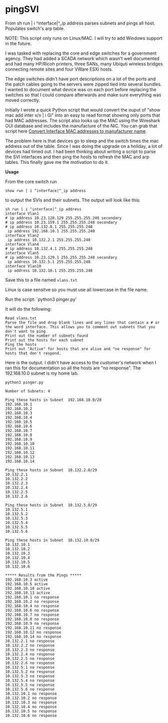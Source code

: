 # pingSVI
From sh run | i ^interface|^_ip address parses subnets and pings all host. Populates switch's arp table.

NOTE: This script only runs on Linux/MAC. I will try to add Windows support in the future.

I was tasked with replacing the core and edge switches for a government agency. They had added a SCADA network which wasn't well documented and had many HP/Ricoh printers, three SANs, many Ubiquti wireless bridges connecting remote sites and four VWare ESXi hosts. 

The edge switches didn't have port descriptions on a lot of the ports and the patch cables going to the servers were zipped tied into several bundles. I wanted to document what device was on each port before replacing the switches so that I could compare afterwards and make sure everything was moved correctly.

Initially I wrote a quick Python script that would convert the ouput of "show mac add inter x/x | i Gi" into an easy to read format showing only ports that had MAC addresses. The script also looks up the MAC using the Wireshark OUI database and includes the manufacture of the NIC. You can grab that script here [Convert Interface MAC addresses to manufacturer name](https://github.com/rikosintie/MAC2Manuf). 

The problem here is that devices go to sleep and the switch times the mac address out of the table. Since I was doing the upgrade on a holiday, a lot of devices had timed out.  I had been thinking about writing a script to parse the SVI interfaces and then ping the hosts to refresh the MAC and arp tables. This finally gave me the motivation to do it. 

**Usage**

From the core switch run 

`show run | i ^interface|^_ip address` 

to output the SVIs and their subnets. The output will look like this:
```
sh run | i ^interface|^_ip address
interface Vlan1
# ip address 10.23.128.129 255.255.255.248 secondary
# ip address 10.23.159.1 255.255.255.248 secondary
# ip address 10.132.0.1 255.255.255.248
 ip address 192.168.10.1 255.255.255.240
interface Vlan2
 ip address 10.132.2.1 255.255.255.248
interface Vlan4
# ip address 10.132.4.1 255.255.255.248
interface Vlan5
# ip address 10.23.129.1 255.255.255.248 secondary
 ip address 10.132.5.1 255.255.255.248
interface Vlan10
 ip address 10.132.10.1 255.255.255.248
 ```
Save this to a file named `vlans.txt` 

Linux is case sensitve so you must use all lowercase in the file name.
 
Run the script:
 `python3 pinger.py' 
 
It will do the following:
 ```
Read vlans.txt
Parse the file and drop blank lines and any lines that contain a # or the word interface. This allows you to comment out subnets that you don't want to ping
Print out the number of subnets found
Print out the hosts for each subnet
Ping the hosts
Print out "Active" for hosts that are alive and "no response" for hosts that don't respond.
```
Here is the output. I didn't have access to the customer's network when I ran this for documentation so all the hosts are "no response". The 192.168.10.0 subnet is my home lab.

```
python3 pinger.py 

Number of Subnets: 4

Ping these hosts in Subnet  192.168.10.0/28
192.168.10.1
192.168.10.2
192.168.10.3
192.168.10.4
192.168.10.5
192.168.10.6
192.168.10.7
192.168.10.8
192.168.10.9
192.168.10.10
192.168.10.11
192.168.10.12
192.168.10.13
192.168.10.14

Ping these hosts in Subnet  10.132.2.0/29
10.132.2.1
10.132.2.2
10.132.2.3
10.132.2.4
10.132.2.5
10.132.2.6

Ping these hosts in Subnet  10.132.5.0/29
10.132.5.1
10.132.5.2
10.132.5.3
10.132.5.4
10.132.5.5
10.132.5.6

Ping these hosts in Subnet  10.132.10.0/29
10.132.10.1
10.132.10.2
10.132.10.3
10.132.10.4
10.132.10.5
10.132.10.6

***** Results from the Pings *****
192.168.10.3 active
192.168.10.5 active
192.168.10.10 active
192.168.10.13 active
192.168.10.1 no response
192.168.10.2 no response
192.168.10.4 no response
192.168.10.6 no response
192.168.10.7 no response
192.168.10.8 no response
192.168.10.9 no response
192.168.10.11 no response
192.168.10.12 no response
192.168.10.14 no response
10.132.2.1 no response
10.132.2.2 no response
10.132.2.3 no response
10.132.2.4 no response
10.132.2.5 no response
10.132.2.6 no response
10.132.5.1 no response
10.132.5.2 no response
10.132.5.3 no response
10.132.5.4 no response
10.132.5.5 no response
10.132.5.6 no response
10.132.10.1 no response
10.132.10.2 no response
10.132.10.3 no response
10.132.10.4 no response
10.132.10.5 no response
10.132.10.6 no response
```

 
